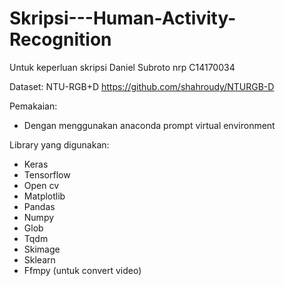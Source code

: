 # Skripsi---Human-Activity-Recognition
Untuk keperluan skripsi Daniel Subroto nrp C14170034

Dataset: 
NTU-RGB+D
https://github.com/shahroudy/NTURGB-D

Pemakaian: 
- Dengan menggunakan anaconda prompt virtual environment

Library yang digunakan:
- Keras
- Tensorflow
- Open cv
- Matplotlib
- Pandas
- Numpy
- Glob
- Tqdm
- Skimage
- Sklearn
- Ffmpy (untuk convert video)